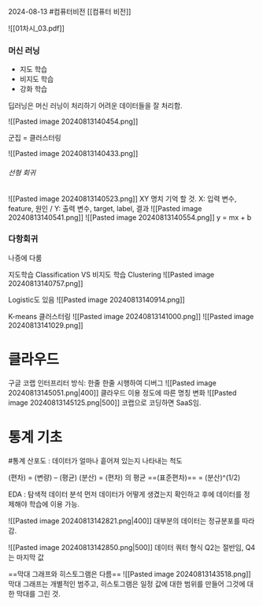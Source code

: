2024-08-13
#컴퓨터비전 
[[컴퓨터 비전]]

![[01차시_03.pdf]]

### 머신 러닝
- 지도 학습
- 비지도 학습
- 강화 학습

딥러닝은 머신 러닝이 처리하기 어려운 데이터들을 잘 처리함.


![[Pasted image 20240813140454.png]]

군집 = 클러스터링


![[Pasted image 20240813140433.png]]
###### 선형 회귀
![[Pasted image 20240813140523.png]]
XY 명치 기억 할 것.
X: 입력 변수, feature, 원인 / Y: 출력 변수, target, label, 결과
![[Pasted image 20240813140541.png]]
![[Pasted image 20240813140554.png]]
y = mx + b

### 다항회귀
나증에 다룸

지도학습 Classification VS 비지도 학습 Clustering
![[Pasted image 20240813140757.png]]

Logistic도 있음
![[Pasted image 20240813140914.png]]

K-means 클러스터링
![[Pasted image 20240813141000.png]]
![[Pasted image 20240813141029.png]]

# 클라우드
구글 코랩
인터프리터 방식: 한줄 한줄 시행하여 디버그
![[Pasted image 20240813145051.png|400]]
클라우드 이용 정도에 따른 명칭 변화
![[Pasted image 20240813145125.png|500]]
코랩으로 코딩하면 SaaS임.
# 통계 기초
#통계
산포도 : 데이터가 얼마나 흩어져 있는지 나타내는 척도

(편차) = (변량) – (평균)
(분산) = (편차) 의 평균
==(표준편차)== = (분산)^(1/2)

EDA : 탐색적 데이터 분석
먼저 데이터가 어떻게 생겼는지 확인하고
후에 데이터를 정제해야 학습에 이용 가능.

![[Pasted image 20240813142821.png|400]]
대부분의 데이터는 정규분포를 따라감.

![[Pasted image 20240813142850.png|500]]
데이터 쿼터 형식
Q2는 절반임, Q4는 마지막 값

==막대 그래프와 히스토그램은 다름==
![[Pasted image 20240813143518.png]]
막대 그래프는 개별적인 범주고, 
히스토그램은 일정 값에 대한 범위를 만들어 그것에 대한 막대를 그린 것.



